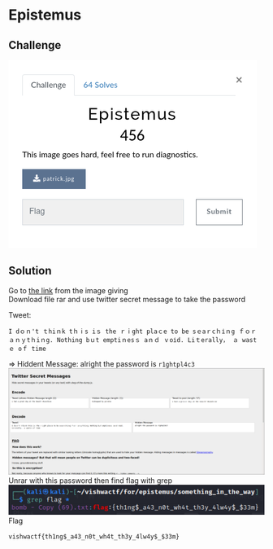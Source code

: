 # Epistemus
## Challenge
![challenge](https://github.com/TwentySick/CTF/blob/636b9d0dbde80bcb8b9aba5badedab08ef2f5690/VishwaCTF/forensics/Epistemus/images/challenge.png)
## Solution
Go to [the link](https://github.com/RohitStark/Epistemus) from the image giving\
Download file rar and use twitter secret message to take the password

Tweet:
```
I dｏｎ't ｔhiｎk tｈⅰs iｓ the ｒｉght plaｃe to be sｅaｒcｈіｎg ｆｏｒ ａｎｙtｈiｎg. Nothing bｕt emptiｎesｓ aｎｄ ⅴoіd. Liｔerally， ａ wastｅ οｆ time
```
=> Hiddent Message: alright the password is `r1ghtpl4c3`\
![tweet](https://github.com/TwentySick/CTF/blob/f2c2903e51093b322948cc189608c95435a16626/VishwaCTF/forensics/Epistemus/images/password.png)\
Unrar with this password then find flag with grep\
![find flag](https://github.com/TwentySick/CTF/blob/f2c2903e51093b322948cc189608c95435a16626/VishwaCTF/forensics/Epistemus/images/solved.png)\
Flag
```
vishwactf{th1ng$_a43_n0t_wh4t_th3y_4lw4y$_$33m}
```
